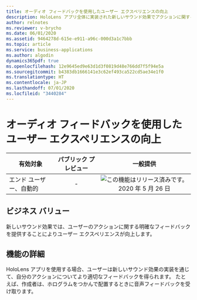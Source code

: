 ```yaml
---
title: オーディオ フィードバックを使用したユーザー エクスペリエンスの向上
description: HoloLens アプリ全体に実装された新しいサウンド効果でアクションに関する即時フィードバックを取得します。
author: relnotes
ms.reviewer: v-brycho
ms.date: 06/01/2020
ms.assetid: 9464278d-615e-e911-a96c-000d3a1c7bbb
ms.topic: article
ms.service: business-applications
ms.author: algodin
dynamics365pdf: true
ms.openlocfilehash: 12e9645ed9e63d1d3f0819d48e766dd7f5f94e5a
ms.sourcegitcommit: b4383db1666141e3c62ef493ca522cd5ae34e1f0
ms.translationtype: HT
ms.contentlocale: ja-JP
ms.lasthandoff: 07/01/2020
ms.locfileid: "3440284"
---
```

# <a name="improved-user-experience-with-audio-feedback"></a>オーディオ フィードバックを使用したユーザー エクスペリエンスの向上


| 有効対象    |  パブリック プレビュー | 一般提供 | 
| ---------- | :----------: |:----------: |
|エンド ユーザー、自動的|-| ![この機能はリリース済みです。](/dynamics365-release-plan/media/green-checkmark.png "この機能はリリース済みです。") 2020 年 5 月 26 日|


## <a name="business-value"></a>ビジネス バリュー
<!-- bv start -->
新しいサウンド効果では、ユーザーのアクションに関する明確なフィードバックを提供することによりユーザー エクスペリエンスが向上します。
<!-- bv end -->



## <a name="feature-details"></a>機能の詳細
<!--feature detail start -->
HoloLens アプリを使用する場合、ユーザーは新しいサウンド効果の実装を通じて、自分のアクションについてより適切なフィードバックを得られます。 たとえば、作成者は、ホログラムをつかんで配置するときに音声フィードバックを受け取ります。
<!--feature detail end -->









